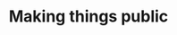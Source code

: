 ---
layout: 
title: Making things public
tipo: Editorial
categories: editorial
descripcion: Diseño de Cartel
imagen: cartel-de-taller-curatorial_volverlo_publicoc
---